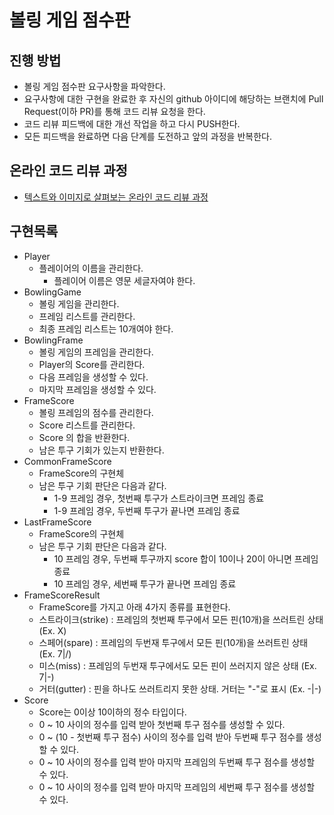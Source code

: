 # 볼링 게임 점수판
## 진행 방법
* 볼링 게임 점수판 요구사항을 파악한다.
* 요구사항에 대한 구현을 완료한 후 자신의 github 아이디에 해당하는 브랜치에 Pull Request(이하 PR)를 통해 코드 리뷰 요청을 한다.
* 코드 리뷰 피드백에 대한 개선 작업을 하고 다시 PUSH한다.
* 모든 피드백을 완료하면 다음 단계를 도전하고 앞의 과정을 반복한다.

## 온라인 코드 리뷰 과정
* [텍스트와 이미지로 살펴보는 온라인 코드 리뷰 과정](https://github.com/next-step/nextstep-docs/tree/master/codereview)

## 구현목록
* Player
    * 플레이어의 이름을 관리한다.
        * 플레이어 이름은 영문 세글자여야 한다.
* BowlingGame
    * 볼링 게임을 관리한다.
    * 프레임 리스트를 관리한다.
    * 최종 프레임 리스트는 10개여야 한다.
* BowlingFrame
    * 볼링 게임의 프레임을 관리한다.
    * Player의 Score를 관리한다.
    * 다음 프레임을 생성할 수 있다.
    * 마지막 프레임을 생성할 수 있다.
* FrameScore
    * 볼링 프레임의 점수를 관리한다.
    * Score 리스트를 관리한다.
    * Score 의 합을 반환한다.
    * 남은 투구 기회가 있는지 반환한다.
* CommonFrameScore
    * FrameScore의 구현체
    * 남은 투구 기회 판단은 다음과 같다.
        * 1-9 프레임 경우, 첫번째 투구가 스트라이크면 프레임 종료
        * 1-9 프레임 경우, 두번째 투구가 끝나면 프레임 종료
* LastFrameScore
    * FrameScore의 구현체
    * 남은 투구 기회 판단은 다음과 같다.
        * 10 프레임 경우, 두번째 투구까지 score 합이 10이나 20이 아니면 프레임 종료 
        * 10 프레임 경우, 세번째 투구가 끝나면 프레임 종료
* FrameScoreResult
    * FrameScore를 가지고 아래 4가지 종류를 표현한다.
    * 스트라이크(strike) : 프레임의 첫번째 투구에서 모든 핀(10개)을 쓰러트린 상태 (Ex. X)
    * 스페어(spare) : 프레임의 두번재 투구에서 모든 핀(10개)을 쓰러트린 상태 (Ex. 7|/)
    * 미스(miss) : 프레임의 두번재 투구에서도 모든 핀이 쓰러지지 않은 상태 (Ex. 7|-)
    * 거터(gutter) : 핀을 하나도 쓰러트리지 못한 상태. 거터는 "-"로 표시 (Ex. -|-)
* Score
    * Score는 0이상 10이하의 정수 타입이다.
    * 0 ~ 10 사이의 정수를 입력 받아 첫번째 투구 점수를 생성할 수 있다.
    * 0 ~ (10 - 첫번째 투구 점수) 사이의 정수를 입력 받아 두번째 투구 점수를 생성할 수 있다.
    * 0 ~ 10 사이의 정수를 입력 받아 마지막 프레임의 두번째 투구 점수를 생성할 수 있다.
    * 0 ~ 10 사이의 정수를 입력 받아 마지막 프레임의 세번째 투구 점수를 생성할 수 있다.